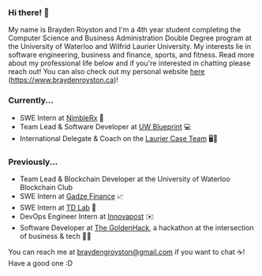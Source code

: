 ### Hi there! 👋

My name is Brayden Royston and I'm a 4th year student completing the Computer Science and Business Administration Double Degree program at the University of Waterloo and Wilfrid Laurier University. My interests lie in software engineering, business and finance, sports, and fitness. Read more about my professional life below and if you're interested in chatting please reach out! You can also check out my personal website [here](https://www.braydenroyston.ca) (https://www.braydenroyston.ca)!

### Currently...
- SWE Intern at [NimbleRx](https://www.nimblerx.com) 💊
- Team Lead & Software Developer at [UW Blueprint](https://uwblueprint.org/) 💻
- International Delegate & Coach on the [Laurier Case Team](https://www.lauriercaseteam.ca) 🖥️💼

### Previously...
- Team Lead & Blockchain Developer at the University of Waterloo Blockchain Club
- SWE Intern at [Gadze Finance](https://gadze.finance) 📈
- SWE Intern at [TD Lab](https://tdlab.io) 🚀
- DevOps Engineer Intern at [Innovapost](https://innovapost.com) ✉️
- Software Developer at [The GoldenHack](https://www.thegoldenhack.ca/), a hackathon at the intersection of business & tech 💛💜

You can reach me at braydengroyston@gmail.com if you want to chat ☕! Have a good one :D

